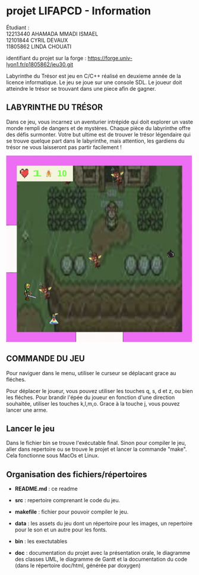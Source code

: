 # projet LIFAPCD - Information

Étudiant : <br>
12213440 AHAMADA MMADI ISMAEL <br>
12101844 CYRIL DEVAUX <br>
11805862 LINDA CHOUATI

identifiant du projet sur la forge : 
https://forge.univ-lyon1.fr/p1805862/jeu30.git


Labyrinthe du Trésor est jeu en C/C++ réalisé en deuxieme année de la licence informatique. 
Le jeu se joue sur une console SDL. Le joueur doit atteindre le trésor se trouvant dans une piece afin de gagner. 


## LABYRINTHE DU TRÉSOR 

Dans ce jeu, vous incarnez un aventurier intrépide qui doit explorer un vaste monde rempli de dangers et de mystères. Chaque pièce du labyrinthe offre des défis surmonter. Votre but ultime est de trouver le trésor légendaire qui se trouve quelque part dans le labyrinthe, mais attention, les gardiens du trésor ne vous laisseront pas partir facilement !

<img src="data/image/imReadme.png" alt="image du jeu" width="500" height="500">



## COMMANDE DU JEU 

Pour naviguer dans le menu, utiliser le curseur se déplacant grace au fléches. 

Pour déplacer le joueur, vous pouvez utiliser les touches q, s, d et z, ou bien les fléches. 
Pour brandir l'épée du joueur en fonction d'une direction souhaitée, utiliser les touches k,l,m,o. 
Grace à la touche j, vous pouvez lancer une arme. 

## Lancer le jeu
Dans le fichier bin se trouve l'exécutable final. Sinon pour compiler le jeu, aller dans repertoire ou se trouve le projet et lancer la commande "make". Cela fonctionne sous MacOs et Linux. 

## Organisation des fichiers/répertoires

- **README.md**       : ce readme

- **src** : repertoire comprenant le code du jeu.  

- **makefile** : fichier pour pouvoir compiler le jeu. 

- **data** : les assets du jeu dont un répertoire pour les images, un repertoire pour le son et un autre pour les fonts. 

- **bin** : les exectutables

- **doc** : documentation du projet avec la présentation orale, le diagramme des classes UML, le diagramme de Gantt et la documentation du code (dans le répertoire doc/html, générée par doxygen)






